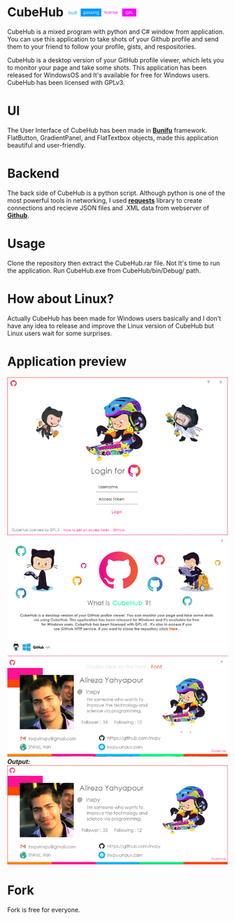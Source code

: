 # CubeHub <span><img src="https://github.com/lnxpy/git-badges/blob/master/build-passing-blue.svg" width="80px"></span><span><img src="https://github.com/lnxpy/git-badges/blob/master/license-gpl.svg" width="80px"></span>

CubeHub is a mixed program with python and C# window from application. You can use this application to take shots of your Github profile and send them to your friend to follow your profile, gists, and respositories.

CubeHub is a desktop version of your GitHub profile viewer, which lets you to monitor your page and take some shots. This application has been released for WindowsOS and It's available for free for Windows users. CubeHub has been licensed with GPLv3. 

# UI
The User Interface of CubeHub has been made in <a href="https://bunifuframework.com/"><b>Bunifu</b></a> framework. FlatButton, GradientPanel, and FlatTextbox objects, made this application beautiful and user-friendly.

# Backend
The back side of CubeHub is a python script. Although python is one of the most powerful tools in networking, I used <a href="https://2.python-requests.org/en/master/"><b>requests</b></a> library to create connections and recieve JSON files and .XML data from webserver of <a href="https://developer.github.com/v3/"><b>Github</b></a>.

# Usage
Clone the repository then extract the CubeHub.rar file. Not It's time to run the application. Run CubeHub.exe from CubeHub/bin/Debug/ path.

# How about Linux?
Actually CubeHub has been made for Windows users basically and I don't have any idea to release and improve the Linux version of CubeHub but Linux users wait for some surprises.

# Application preview
![alt text](https://raw.githubusercontent.com/lnxpy/cubehub/master/view/view1.jpg)
![alt text](https://raw.githubusercontent.com/lnxpy/cubehub/master/view/view2.jpg)
![alt text](https://raw.githubusercontent.com/lnxpy/cubehub/master/view/view3.jpg)<br>
  <b><i>Output:</i></b><br>
  ![alt text](https://raw.githubusercontent.com/lnxpy/cubehub/master/view/profile.gif)
# Fork
Fork is free for everyone.
